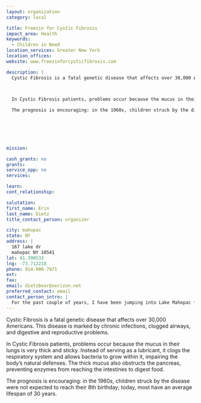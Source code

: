 ```yaml
---
layout: organization
category: local

title: Freezin for Cystic Fibrosis
impact_area: Health
keywords: 
  - Children in Need
location_services: Greater New York
location_offices: 
website: www.freezinforcysticfibrosis.com

description: |
  Cystic Fibrosis is a fatal genetic disease that affects over 30,000 Americans.  This disease is marked by chronic infections, clogged airways, and digestive and reproductive problems.

  

  In Cystic Fibrosis patients, problems occur because the mucus in their lungs is very thick and sticky.  Instead of serving as a lubricant, it clogs the respiratory system and allows bacteria to grow within it, impairing the body’s natural defenses.  The thick mucus also obstructs the pancreas, preventing enzymes from reaching the intestines to digest food.

  The prognosis is encouraging: in the 1960s, children struck by the disease were not expected to reach their 8th birthday; today, most have an average lifespan of 30 years.

  

  

  
mission: 

cash_grants: no
grants: 
service_opp: no
services: 

learn: 
cont_relationship: 

salutation: 
first_name: Erin
last_name: Dietz
title_contact_person: organizer

city: mahopac
state: NY
address: |
  167 lake dr  
  mahopac NY 10541
lat: 41.390533
lng: -73.712218
phone: 914-906-7971
ext: 
fax: 
email: dietzbear@verizon.net
preferred_contact: email
contact_person_intro: |
  For the past couple of years, I have been jumping into Lake Mahopac for a little wonderful little girl! Well, like last year Jenna’s travel soccer team, the Golden Hawks will be jumping in the lake to sponsor their teammate, Jacqueline. Jacqueline  is the most vibrant and energetic child I have ever met. What I am asking for is all of you to sponsor our team, Mahopac Golden Hawks to take that jump into the lake.
---
```

Cystic Fibrosis is a fatal genetic disease that affects over 30,000 Americans.  This disease is marked by chronic infections, clogged airways, and digestive and reproductive problems.



In Cystic Fibrosis patients, problems occur because the mucus in their lungs is very thick and sticky.  Instead of serving as a lubricant, it clogs the respiratory system and allows bacteria to grow within it, impairing the body’s natural defenses.  The thick mucus also obstructs the pancreas, preventing enzymes from reaching the intestines to digest food.

The prognosis is encouraging: in the 1960s, children struck by the disease were not expected to reach their 8th birthday; today, most have an average lifespan of 30 years.





